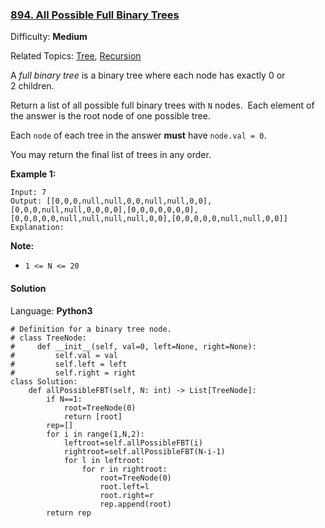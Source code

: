 ### [894\. All Possible Full Binary Trees](https://leetcode.com/problems/all-possible-full-binary-trees/)

Difficulty: **Medium**  

Related Topics: [Tree](https://leetcode.com/tag/tree/), [Recursion](https://leetcode.com/tag/recursion/)


A _full binary tree_ is a binary tree where each node has exactly 0 or 2 children.

Return a list of all possible full binary trees with `N` nodes.  Each element of the answer is the root node of one possible tree.

Each `node` of each tree in the answer **must** have `node.val = 0`.

You may return the final list of trees in any order.

**Example 1:**

```
Input: 7
Output: [[0,0,0,null,null,0,0,null,null,0,0],[0,0,0,null,null,0,0,0,0],[0,0,0,0,0,0,0],[0,0,0,0,0,null,null,null,null,0,0],[0,0,0,0,0,null,null,0,0]]
Explanation:

```

**Note:**

*   `1 <= N <= 20`


#### Solution

Language: **Python3**

```python3
# Definition for a binary tree node.
# class TreeNode:
#     def __init__(self, val=0, left=None, right=None):
#         self.val = val
#         self.left = left
#         self.right = right
class Solution:
    def allPossibleFBT(self, N: int) -> List[TreeNode]:
        if N==1:
            root=TreeNode(0)
            return [root]
        rep=[]
        for i in range(1,N,2):
            leftroot=self.allPossibleFBT(i)
            rightroot=self.allPossibleFBT(N-i-1)
            for l in leftroot:
                for r in rightroot:
                    root=TreeNode(0)
                    root.left=l
                    root.right=r
                    rep.append(root)
        return rep
```